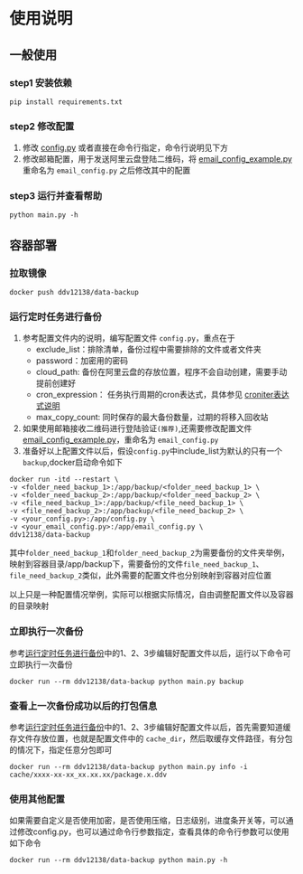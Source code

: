 # 使用说明
## 一般使用
### step1 安装依赖
```shell
pip install requirements.txt
```
### step2 修改配置
1. 修改 [config.py](src/config.py) 或者直接在命令行指定，命令行说明见下方
2. 修改邮箱配置，用于发送阿里云盘登陆二维码，将 [email_config_example.py](email_config_example.py)重命名为 `email_config.py` 之后修改其中的配置

### step3 运行并查看帮助
```
python main.py -h
```
## 容器部署

### 拉取镜像
```
docker push ddv12138/data-backup
```

### 运行定时任务进行备份
1. 参考配置文件内的说明，编写配置文件 ```config.py```，重点在于
   - exclude_list：排除清单，备份过程中需要排除的文件或者文件夹
   - password：加密用的密码
   - cloud_path: 备份在阿里云盘的存放位置，程序不会自动创建，需要手动提前创建好
   - cron_expression： 任务执行周期的cron表达式，具体参见 [croniter表达式说明](https://pypi.org/project/croniter/)
   - max_copy_count: 同时保存的最大备份数量，过期的将移入回收站
2. 如果使用邮箱接收二维码进行登陆验证```(推荐)```,还需要修改配置文件 [email_config_example.py](email_config_example.py)，重命名为 ```email_config.py```
3. 准备好以上配置文件以后，假设```config.py```中include_list为默认的只有一个 ```backup```,docker启动命令如下
```
docker run -itd --restart \
-v <folder_need_backup_1>:/app/backup/<folder_need_backup_1> \
-v <folder_need_backup_2>:/app/backup/<folder_need_backup_2> \
-v <file_need_backup_1>:/app/backup/<file_need_backup_1> \
-v <file_need_backup_2>:/app/backup/<file_need_backup_2> \
-v <your_config.py>:/app/config.py \
-v <your_email_config.py>:/app/email_config.py \
ddv12138/data-backup
```
其中```folder_need_backup_1```和```folder_need_backup_2```为需要备份的文件夹举例，映射到容器目录/app/backup下，需要备份的文件```file_need_backup_1```、```file_need_backup_2```类似，此外需要的配置文件也分别映射到容器对应位置

以上只是一种配置情况举例，实际可以根据实际情况，自由调整配置文件以及容器的目录映射

### 立即执行一次备份
参考[运行定时任务进行备份](#运行定时任务进行备份)中的1、2、3步编辑好配置文件以后，运行以下命令可立即执行一次备份
```shell
docker run --rm ddv12138/data-backup python main.py backup
```

### 查看上一次备份成功以后的打包信息
参考[运行定时任务进行备份](#运行定时任务进行备份)中的1、2、3步编辑好配置文件以后，首先需要知道缓存文件存放位置，也就是配置文件中的 ```cache_dir```，然后取缓存文件路径，有分包的情况下，指定任意分包即可
```shell
docker run --rm ddv12138/data-backup python main.py info -i cache/xxxx-xx-xx_xx.xx.xx/package.x.ddv
```

### 使用其他配置
如果需要自定义是否使用加密，是否使用压缩，日志级别，进度条开关等，可以通过修改config.py，也可以通过命令行参数指定，查看具体的命令行参数可以使用如下命令
```shell
docker run --rm ddv12138/data-backup python main.py -h
```

